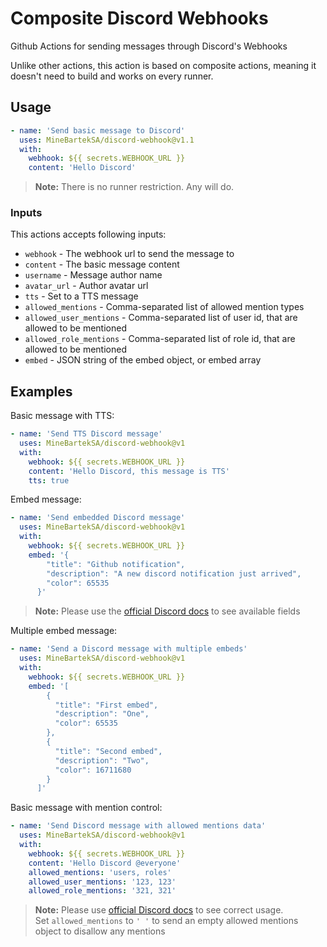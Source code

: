 # Composite Discord Webhooks

Github Actions for sending messages through Discord's Webhooks

Unlike other actions, this action is based on composite actions, meaning it doesn't need to build and works on every runner.

## Usage

```yaml
- name: 'Send basic message to Discord'
  uses: MineBartekSA/discord-webhook@v1.1
  with:
    webhook: ${{ secrets.WEBHOOK_URL }}
    content: 'Hello Discord'
```
> **Note:** There is no runner restriction. Any will do.

### Inputs

This actions accepts following inputs:
- `webhook` - The webhook url to send the message to
- `content` - The basic message content
- `username` - Message author name
- `avatar_url` - Author avatar url
- `tts` - Set to a TTS message
- `allowed_mentions` - Comma-separated list of allowed mention types
- `allowed_user_mentions` - Comma-separated list of user id, that are allowed to be mentioned
- `allowed_role_mentions` - Comma-separated list of role id, that are allowed to be mentioned
- `embed` - JSON string of the embed object, or embed array

## Examples

Basic message with TTS:
```yaml
- name: 'Send TTS Discord message'
  uses: MineBartekSA/discord-webhook@v1
  with:
    webhook: ${{ secrets.WEBHOOK_URL }}
    content: 'Hello Discord, this message is TTS'
    tts: true
```

Embed message:
```yaml
- name: 'Send embedded Discord message'
  uses: MineBartekSA/discord-webhook@v1
  with:
    webhook: ${{ secrets.WEBHOOK_URL }}
    embed: '{
        "title": "Github notification",
        "description": "A new discord notification just arrived",
        "color": 65535
      }'
```
> **Note:** Please use the [official Discord docs](https://discord.com/developers/docs/resources/channel#embed-object) to see available fields

Multiple embed message:
```yaml
- name: 'Send a Discord message with multiple embeds'
  uses: MineBartekSA/discord-webhook@v1
  with:
    webhook: ${{ secrets.WEBHOOK_URL }}
    embed: '[
        {
          "title": "First embed",
          "description": "One",
          "color": 65535
        },
        {
          "title": "Second embed",
          "description": "Two",
          "color": 16711680
        }
      ]'
```

Basic message with mention control:
```yaml
- name: 'Send Discord message with allowed mentions data'
  uses: MineBartekSA/discord-webhook@v1
  with:
    webhook: ${{ secrets.WEBHOOK_URL }}
    content: 'Hello Discord @everyone'
    allowed_mentions: 'users, roles'
    allowed_user_mentions: '123, 123'
    allowed_role_mentions: '321, 321'
```
> **Note:** Please use [official Discord docs](https://discord.com/developers/docs/resources/channel#allowed-mentions-object) to see correct usage. <br>
> Set `allowed_mentions` to `' '` to send an empty allowed mentions object to disallow any mentions
